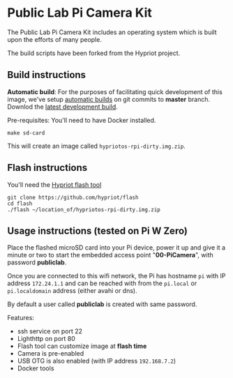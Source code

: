 
# Public Lab Pi Camera Kit

The Public Lab Pi Camera Kit includes an operating system which is built upon the efforts of many people.

The build scripts have been forked from the Hypriot project.

## Build instructions

**Automatic build**: For the purposes of facilitating quick development of this image, we've setup [automatic builds](https://jenkins.laboratoriopublico.org/job/Raspberry%20Kit%20Image/) on git commits to **master** branch. Downlod the [latest development build](https://jenkins.laboratoriopublico.org/job/Raspberry%20Kit%20Image/ws/hypriotos-rpi-dirty.img.zip).

Pre-requisites: You'll need to have Docker installed.

```
make sd-card
```

This will create an image called `hypriotos-rpi-dirty.img.zip`.

## Flash instructions

You'll need the [Hypriot flash tool](https://github.com/hypriot/flash)

```
git clone https://github.com/hypriot/flash
cd flash
./flash ~/location_of/hypriotos-rpi-dirty.img.zip
```

## Usage instructions (tested on Pi W Zero)

Place the flashed microSD card into your Pi device, power it up and give it a minute or two to start the embedded access point "**00-PiCamera**", with password **publiclab**.

Once you are connected to this wifi network, the Pi has hostname `pi` with IP address `172.24.1.1` and can be reached with from the `pi.local` or `pi.localdomain` address (either avahi or dns).

By default a user called **publiclab** is created with same password.

Features:
  - ssh service on port 22
  - Lighthttp on port 80
  - Flash tool can customize image at **flash time**
  - Camera is pre-enabled
  - USB OTG is also enabled (with IP address `192.168.7.2`)
  - Docker tools